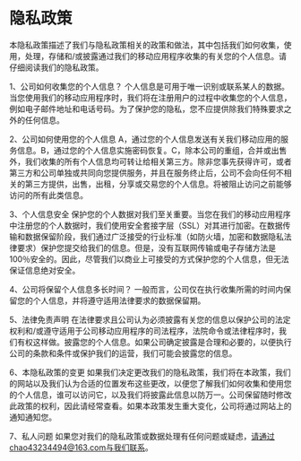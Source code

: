 
# 隐私政策
本隐私政策描述了我们与隐私政策相关的政策和做法，其中包括我们如何收集，使用，处理，存储和/或披露通过我们的移动应用程序收集的有关您的个人信息。请仔细阅读我们的隐私政策。

1、公司如何收集您的个人信息？ 个人信息是可用于唯一识别或联系某人的数据。当您使用我们的移动应用程序时，我们将在注册用户的过程中收集您的个人信息，例如电子邮件地址和电话号码。为了保护您的隐私，您不应提供除我们特殊要求之外的任何信息。

2、公司如何使用您的个人信息 A，通过您的个人信息发送有关我们移动应用的服务信息。B，通过您的个人信息实施密码恢复。C，除本公司的重组，合并或出售外，我们收集的所有个人信息均可转让给相关第三方。除非您事先获得许可，或者第三方和公司单独或共同向您提供服务，并且在服务终止后，公司不会向任何不相关的第三方提供，出售，出租，分享或交易您的个人信息。将被阻止访问之前能够访问的所有此类信息。

3、个人信息安全 保护您的个人数据对我们至关重要。当您在我们的移动应用程序中注册您的个人数据时，我们使用安全套接字层（SSL）对其进行加密。在数据传输和数据保留阶段，我们通过广泛接受的行业标准（如防火墙，加密和数据隐私法律要求）保护您提交给我们的信息。但是，没有互联网传输或电子存储方法是100％安全的。因此，尽管我们以商业上可接受的方式保护您的个人信息，但无法保证信息绝对安全。

4、公司将保留个人信息多长时间？ 一般而言，公司仅在执行收集所需的时间内保留您的个人信息，并将遵守适用法律要求的数据保留期。

5、法律免责声明 在法律要求且公司认为必须披露有关您的信息以保护公司的法定权利和/或遵守适用于公司移动应用程序的司法程序，法院命令或法律程序时，我们有权这样做。披露您的个人信息。如果公司确定披露是合理和必要的，以便执行公司的条款和条件或保护我们的运营，我们可能会披露您的信息。

6、本隐私政策的变更 如果我们决定更改我们的隐私政策，我们将在本政策，我们的网站以及我们认为合适的位置发布这些更改，以便您了解我们如何收集和使用您的个人信息，谁可以访问它，以及我们将披露此信息以防万一。公司保留随时修改此政策的权利，因此请经常查看。如果本政策发生重大变化，公司将通过网站上的通知通知您。

7、私人问题 如果您对我们的隐私政策或数据处理有任何问题或疑虑，请通过chao43234494@163.com与我们联系。


